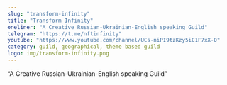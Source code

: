 ```yaml
---
slug: "transform-infinity"
title: "Transform Infinity"
oneliner: "A Creative Russian-Ukrainian-English speaking Guild"
telegram: "https://t.me/nftinfinity"
youtube: "https://www.youtube.com/channel/UCs-niPI9tzKzy5iC1F7xX-Q"
category: guild, geographical, theme based guild
logo: img/transform-infinity.png
---
```


“A Creative Russian-Ukrainian-English speaking Guild”


